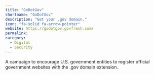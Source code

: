 ```yaml
---
title: "GoDotGov"
shortname: "GoDotGov"
description: "Get your .gov domain."
icon: "fa-solid fa-arrow-pointer"
website: https://godotgov.govfresh.com/
permalink: 
category:
  - Digital
  - Security
---
```


A campaign to encourage U.S. government entities to register official government websites with the .gov domain extension.
